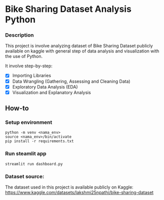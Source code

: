 # Bike Sharing Dataset Analysis Python

### Description
This project is involve analyzing dataset of Bike Sharing Dataset publicly available on kaggle with general step of data analysis and visualization with the use of Python. 

It involve step-by-step: 
- [x] Importing Libraries
- [x] Data Wrangling (Gathering, Assessing and Cleaning Data)
- [x] Exploratory Data Analysis (EDA)
- [x] Visualization and Explanatory Analysis

## How-to
### Setup environment
```
python -m venv <nama_env>
source <nama_env>/bin/activate
pip install -r requirements.txt
```

### Run steamlit app
```
streamlit run dashboard.py
```

### Dataset source:
The dataset used in this project is available publicly on Kaggle:
https://www.kaggle.com/datasets/lakshmi25npathi/bike-sharing-dataset
